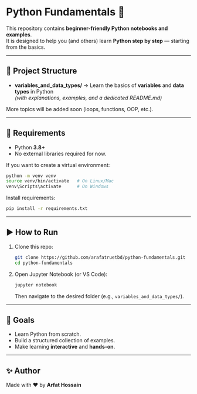 # Python Fundamentals 🚀

This repository contains **beginner-friendly Python notebooks and examples**.  
It is designed to help you (and others) learn **Python step by step** — starting from the basics.

---

## 📂 Project Structure

- **variables_and_data_types/** → Learn the basics of **variables** and **data types** in Python  
  _(with explanations, examples, and a dedicated README.md)_

More topics will be added soon (loops, functions, OOP, etc.).

---

## 🔧 Requirements

- Python **3.8+**
- No external libraries required for now.

If you want to create a virtual environment:

```bash
python -m venv venv
source venv/bin/activate   # On Linux/Mac
venv\Scripts\activate      # On Windows
```

Install requirements:

```bash
pip install -r requirements.txt
```

---

## ▶️ How to Run

1. Clone this repo:

   ```bash
   git clone https://github.com/arafatruetbd/python-fundamentals.git
   cd python-fundamentals
   ```

2. Open Jupyter Notebook (or VS Code):

   ```bash
   jupyter notebook
   ```

   Then navigate to the desired folder (e.g., `variables_and_data_types/`).

---

## 🎯 Goals

- Learn Python from scratch.
- Build a structured collection of examples.
- Make learning **interactive** and **hands-on**.

---

## ✨ Author

Made with ❤️ by **Arfat Hossain**
